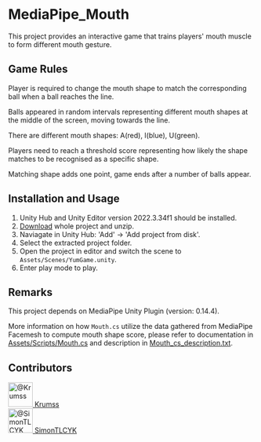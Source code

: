# MediaPipe_Mouth
This project provides an interactive game that trains players' mouth muscle to form different mouth gesture.

## Game Rules
Player is required to change the mouth shape to match the corresponding ball when a ball reaches the line. 

Balls appeared in random intervals representing different mouth shapes at the middle of the screen, moving towards the line. 

There are different mouth shapes: A(red), I(blue), U(green). 

Players need to reach a threshold score representing how likely the shape matches to be recognised as a specific shape. 

Matching shape adds one point, game ends after a number of balls appear. 

 
## Installation and Usage
1. Unity Hub and Unity Editor version 2022.3.34f1 should be installed.
2. [Download](https://github.com/SimonTLCYK/MediaPipe_Mouth/archive/refs/heads/main.zip) whole project and unzip.
3. Naviagate in Unity Hub: 'Add' -> 'Add project from disk'.
4. Select the extracted project folder.
5. Open the project in editor and switch the scene to `Assets/Scenes/YumGame.unity`.
6. Enter play mode to play.

## Remarks
This project depends on MediaPipe Unity Plugin (version: 0.14.4). 

More information on how `Mouth.cs` utilize the data gathered from MediaPipe Facemesh to compute mouth shape score, please refer to documentation in [Assets/Scripts/Mouth.cs](https://github.com/SimonTLCYK/MediaPipe_Mouth/blob/main/Assets/Scripts/Mouth.cs) and description in [Mouth_cs_description.txt](https://github.com/SimonTLCYK/MediaPipe_Mouth/blob/main/Mouth_cs_description.txt).

## Contributors
<a href="https://github.com/Krumss">
 <img alt="@Krumss" src="https://avatars.githubusercontent.com/u/50657802?v=4" width="50" height="50">
 Krumss
</a>
<br>
<a href="https://github.com/SimonTLCYK">
 <img alt="@SimonTLCYK" src="https://avatars.githubusercontent.com/u/178161219?v=4" width="50" height="50">
 SimonTLCYK
</a>

